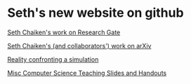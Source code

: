 # Seth's new website on github

[Seth Chaiken's work on Research Gate](https://www.researchgate.net/profile/Seth-Chaiken/research)

[Seth Chaiken's (and collaborators') work on arXiv](https://arxiv.org/search/?searchtype=author&query=Chaiken%2C+S)

[Reality confronting a simulation](https://www.youtube.com/watch?v=WlEzvdlYRes)

[Misc Computer Science Teaching Slides and Handouts](MiscCSSlides)



